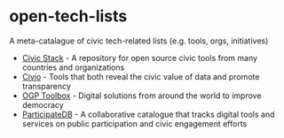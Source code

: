 # open-tech-lists
A meta-catalague of civic tech-related lists (e.g. tools, orgs, initiatives)

- [Civic Stack](http://www.civicstack.org/?lang=en) -  A repository for open source civic tools from many countries and organizations
- [Civio](http://www.civio.es/en/) -  Tools that both reveal the civic value of data and promote transparency
- [OGP Toolbox](https://ogptoolbox.org/en) - Digital solutions from around the world to improve democracy
- [ParticipateDB](http://www.participatedb.com/) - A collaborative catalogue that tracks digital tools and services on public participation and civic engagement efforts
